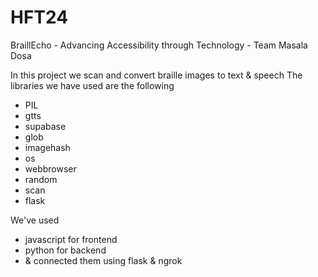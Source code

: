 # HFT24
BraillEcho - Advancing Accessibility through Technology - Team Masala Dosa

In this project we scan and convert braille images to text & speech
The libraries we have used are the following

- PIL
- gtts
- supabase
- glob
- imagehash
- os
- webbrowser
- random
- scan
- flask


We've used
- javascript for frontend
- python for backend
- & connected them using flask & ngrok

